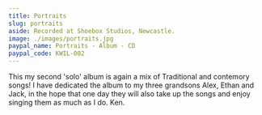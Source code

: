 ```yaml
---
title: Portraits
slug: portraits
aside: Recorded at Shoebox Studios, Newcastle.
image: ./images/portraits.jpg
paypal_name: Portraits - Album - CD
paypal_code: KWIL-002
---
```

This my second 'solo' album is again a mix of Traditional and contemory songs! I have
dedicated the album to my three grandsons Alex, Ethan and Jack, in the hope that one
day they will also take up the songs and enjoy singing them as much as I do. Ken.
